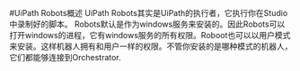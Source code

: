 #UiPath Robots概述
UiPath Robots其实是UiPath的执行者，它执行你在Studio中录制好的脚本。
Robots默认是作为windows服务来安装的。因此Robots可以打开windows的进程，它有windows服务的所有权限。Roboot也可以以用户模式来安装。这样机器人拥有和用户一样的权限。不管你安装的是哪种模式的机器人，它们都能够连接到Orchestrator.

